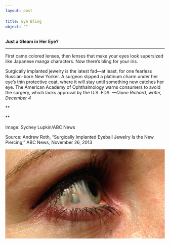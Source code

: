 ```yaml
---
layout: post

title: Eye Bling
object: ""
---
```

**Just a Gleam in Her Eye?**

****

First came colored lenses, then lenses that make your eyes look supersized like Japanese manga characters. Now there’s bling for your iris.

Surgically implanted jewelry is the latest fad—at least, for one fearless Russian-born New Yorker. A surgeon slipped a platinum charm under her eye’s thin protective coat, where it will stay until something new catches her eye. The American Academy of Ophthalmology warns consumers to avoid the surgery, which lacks approval by the U.S. FDA. *—Diane Richard, writer, December 4*

**

**

Image: Sydney Lupkin/ABC News

Source: Andrew Roth, “Surgically Implanted Eyeball Jewelry Is the New Piercing,” ABC News, November 26, 2013 

![](../images/13.12.04_Richard_EyeArtEDIT-1.jpeg)

